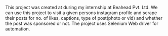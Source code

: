 This project was created at during my internship at Beahead Pvt. Ltd. 
We can use this project to visit a given persons instagram profile and scrape their posts for no. of likes, captions, type of post(photo or vid) and whether the post was sponsored or not.
The project uses Selenium Web driver for automation.
